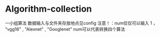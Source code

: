 # Algorithm-collection
一小组算法
数据输入与文件夹存放地点见config
注意！：num仅仅可以输入  1  ，  "vgg16"   ,   "Alexnet"    , "Googlenet"
num可以代表转换四个算法
